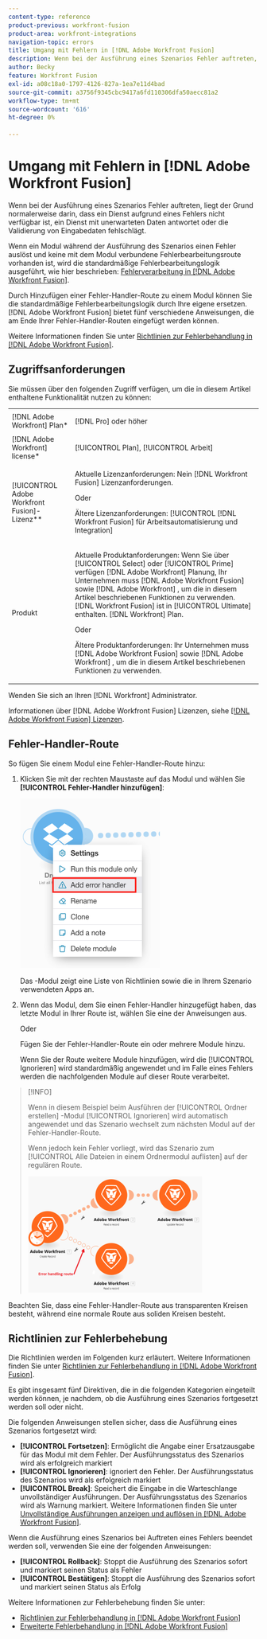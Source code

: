 ```yaml
---
content-type: reference
product-previous: workfront-fusion
product-area: workfront-integrations
navigation-topic: errors
title: Umgang mit Fehlern in [!DNL Adobe Workfront Fusion]
description: Wenn bei der Ausführung eines Szenarios Fehler auftreten, liegt der Grund normalerweise darin, dass ein Dienst aufgrund eines Fehlers nicht verfügbar ist, ein Dienst mit unerwarteten Daten antwortet oder die Validierung von Eingabedaten fehlschlägt.
author: Becky
feature: Workfront Fusion
exl-id: a08c18a0-1797-4126-827a-1ea7e11d4bad
source-git-commit: a3756f9345cbc9417a6fd110306dfa50aecc81a2
workflow-type: tm+mt
source-wordcount: '616'
ht-degree: 0%

---
```


# Umgang mit Fehlern in [!DNL Adobe Workfront Fusion]

Wenn bei der Ausführung eines Szenarios Fehler auftreten, liegt der Grund normalerweise darin, dass ein Dienst aufgrund eines Fehlers nicht verfügbar ist, ein Dienst mit unerwarteten Daten antwortet oder die Validierung von Eingabedaten fehlschlägt.

Wenn ein Modul während der Ausführung des Szenarios einen Fehler auslöst und keine mit dem Modul verbundene Fehlerbearbeitungsroute vorhanden ist, wird die standardmäßige Fehlerbearbeitungslogik ausgeführt, wie hier beschrieben: [Fehlerverarbeitung in [!DNL Adobe Workfront Fusion]](../../workfront-fusion/errors/error-processing.md).

Durch Hinzufügen einer Fehler-Handler-Route zu einem Modul können Sie die standardmäßige Fehlerbearbeitungslogik durch Ihre eigene ersetzen. [!DNL Adobe Workfront Fusion] bietet fünf verschiedene Anweisungen, die am Ende Ihrer Fehler-Handler-Routen eingefügt werden können.

Weitere Informationen finden Sie unter [Richtlinien zur Fehlerbehandlung in [!DNL Adobe Workfront Fusion]](../../workfront-fusion/errors/directives-for-error-handling.md).

## Zugriffsanforderungen

Sie müssen über den folgenden Zugriff verfügen, um die in diesem Artikel enthaltene Funktionalität nutzen zu können:

<table style="table-layout:auto">
 <col> 
 <col> 
 <tbody> 
  <tr> 
   <td role="rowheader">[!DNL Adobe Workfront] Plan*</td> 
   <td> <p>[!DNL Pro] oder höher</p> </td> 
  </tr> 
  <tr data-mc-conditions=""> 
   <td role="rowheader">[!DNL Adobe Workfront] license*</td> 
   <td> <p>[!UICONTROL Plan], [!UICONTROL Arbeit]</p> </td> 
  </tr> 
  <tr> 
   <td role="rowheader">[!UICONTROL Adobe Workfront Fusion]-Lizenz**</td> 
   <td>
   <p>Aktuelle Lizenzanforderungen: Nein [!DNL Workfront Fusion] Lizenzanforderungen.</p>
   <p>Oder</p>
   <p>Ältere Lizenzanforderungen: [!UICONTROL [!DNL Workfront Fusion] für Arbeitsautomatisierung und Integration] </p>
   </td> 
  </tr> 
  <tr> 
   <td role="rowheader">Produkt</td> 
   <td>
   <p>Aktuelle Produktanforderungen: Wenn Sie über [!UICONTROL Select] oder [!UICONTROL Prime] verfügen [!DNL Adobe Workfront] Planung, Ihr Unternehmen muss [!DNL Adobe Workfront Fusion] sowie [!DNL Adobe Workfront] , um die in diesem Artikel beschriebenen Funktionen zu verwenden. [!DNL Workfront Fusion] ist in [!UICONTROL Ultimate] enthalten. [!DNL Workfront] Plan.</p>
   <p>Oder</p>
   <p>Ältere Produktanforderungen: Ihr Unternehmen muss [!DNL Adobe Workfront Fusion] sowie [!DNL Adobe Workfront] , um die in diesem Artikel beschriebenen Funktionen zu verwenden.</p>
   </td> 
  </tr> 
 </tbody> 
</table>

Wenden Sie sich an Ihren [!DNL Workfront] Administrator.

Informationen über [!DNL Adobe Workfront Fusion] Lizenzen, siehe [[!DNL Adobe Workfront Fusion] Lizenzen](../../workfront-fusion/get-started/license-automation-vs-integration.md).

## Fehler-Handler-Route

So fügen Sie einem Modul eine Fehler-Handler-Route hinzu:

1. Klicken Sie mit der rechten Maustaste auf das Modul und wählen Sie **[!UICONTROL Fehler-Handler hinzufügen]**:

   ![](assets/error-handler-route.png)

   Das -Modul zeigt eine Liste von Richtlinien sowie die in Ihrem Szenario verwendeten Apps an.

1. Wenn das Modul, dem Sie einen Fehler-Handler hinzugefügt haben, das letzte Modul in Ihrer Route ist, wählen Sie eine der Anweisungen aus.

   Oder

   Fügen Sie der Fehler-Handler-Route ein oder mehrere Module hinzu.

   Wenn Sie der Route weitere Module hinzufügen, wird die [!UICONTROL Ignorieren] wird standardmäßig angewendet und im Falle eines Fehlers werden die nachfolgenden Module auf dieser Route verarbeitet.


>[!INFO]
>
>Wenn in diesem Beispiel beim Ausführen der [!UICONTROL Ordner erstellen] -Modul [!UICONTROL Ignorieren] wird automatisch angewendet und das Szenario wechselt zum nächsten Modul auf der Fehler-Handler-Route.
>
>Wenn jedoch kein Fehler vorliegt, wird das Szenario zum [!UICONTROL Alle Dateien in einem Ordnermodul auflisten] auf der regulären Route.
>
>![](assets/if-there-is-no-error-350x234.png)

Beachten Sie, dass eine Fehler-Handler-Route aus transparenten Kreisen besteht, während eine normale Route aus soliden Kreisen besteht.

## Richtlinien zur Fehlerbehebung

Die Richtlinien werden im Folgenden kurz erläutert. Weitere Informationen finden Sie unter [Richtlinien zur Fehlerbehandlung in [!DNL Adobe Workfront Fusion]](../../workfront-fusion/errors/directives-for-error-handling.md).

Es gibt insgesamt fünf Direktiven, die in die folgenden Kategorien eingeteilt werden können, je nachdem, ob die Ausführung eines Szenarios fortgesetzt werden soll oder nicht.

Die folgenden Anweisungen stellen sicher, dass die Ausführung eines Szenarios fortgesetzt wird:

* **[!UICONTROL Fortsetzen]**: Ermöglicht die Angabe einer Ersatzausgabe für das Modul mit dem Fehler. Der Ausführungsstatus des Szenarios wird als erfolgreich markiert
* **[!UICONTROL Ignorieren]**: ignoriert den Fehler. Der Ausführungsstatus des Szenarios wird als erfolgreich markiert
* **[!UICONTROL Break]**: Speichert die Eingabe in die Warteschlange unvollständiger Ausführungen. Der Ausführungsstatus des Szenarios wird als Warnung markiert. Weitere Informationen finden Sie unter [Unvollständige Ausführungen anzeigen und auflösen in [!DNL Adobe Workfront Fusion]](../../workfront-fusion/scenarios/view-and-resolve-incomplete-executions.md).

Wenn die Ausführung eines Szenarios bei Auftreten eines Fehlers beendet werden soll, verwenden Sie eine der folgenden Anweisungen:

* **[!UICONTROL Rollback]**: Stoppt die Ausführung des Szenarios sofort und markiert seinen Status als Fehler
* **[!UICONTROL Bestätigen]**: Stoppt die Ausführung des Szenarios sofort und markiert seinen Status als Erfolg

Weitere Informationen zur Fehlerbehebung finden Sie unter:

* [Richtlinien zur Fehlerbehandlung in [!DNL Adobe Workfront Fusion]](../../workfront-fusion/errors/directives-for-error-handling.md)
* [Erweiterte Fehlerbehandlung in [!DNL Adobe Workfront Fusion]](../../workfront-fusion/errors/advanced-error-handling.md)